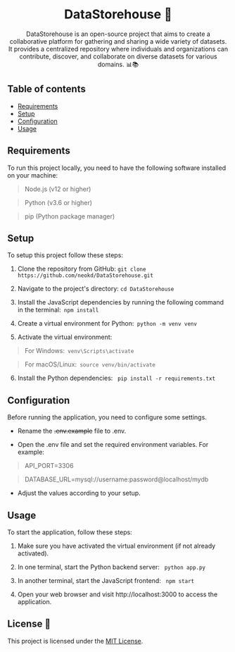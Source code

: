 <div align="center">

# DataStorehouse 🚀

DataStorehouse is an open-source project that aims to create a collaborative platform for gathering and sharing a wide variety of datasets. It provides a centralized repository where individuals and organizations can contribute, discover, and collaborate on diverse datasets for various domains. 📊📚

</div>

## Table of contents
* [Requirements](#requiements)
* [Setup](#setup)
* [Configuration](#configuration)
* [Usage](#usage)



## Requirements
To run this project locally, you need to have the following software installed on your machine:

>Node.js (v12 or higher)

>Python (v3.6 or higher)

>pip (Python package manager)


## Setup
To setup this project follow these steps:
1. Clone the repository from GitHub: `git clone https://github.com/neokd/DataStorehouse.git`

2. Navigate to the project's directory: `cd DataStorehouse`

3. Install the JavaScript dependencies by running the following command in the terminal:` npm install`

4. Create a virtual environment for Python:` python -m venv venv`

5. Activate the virtual environment:

>For Windows:` venv\Scripts\activate`

>For macOS/Linux:` source venv/bin/activate`

6. Install the Python dependencies: ` pip install -r requirements.txt`



## Configuration
Before running the application, you need to configure some settings.

- Rename the ~~.env.example~~ file to .env.

- Open the .env file and set the required environment variables.
  For example:


>API_PORT=3306

>DATABASE_URL=mysql://username:password@localhost/mydb

- Adjust the values according to your setup.

## Usage
To start the application, follow these steps:

1. Make sure you have activated the virtual environment (if not already activated).

2. In one terminal, start the Python backend server: ` python app.py`

3. In another terminal, start the JavaScript frontend: ` npm start`

4. Open your web browser and visit http://localhost:3000 to access the application.


## License 📝
This project is licensed under the [MIT License](./LICENSE.md).